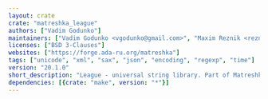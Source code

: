 ```yaml
---
layout: crate
crate: "matreshka_league"
authors: ["Vadim Godunko"]
maintainers: ["Vadim Godunko <vgodunko@gmail.com>", "Maxim Reznik <reznikmm@gmail.com>"]
licenses: ["BSD 3-Clauses"]
websites: ["https://forge.ada-ru.org/matreshka"]
tags: ["unicode", "xml", "sax", "json", "encoding", "regexp", "time"]
version: "20.1.0"
short_description: "League - universal string library. Part of Matreshka framework"
dependencies: [{crate: "make", version: "*"}]
---
```



